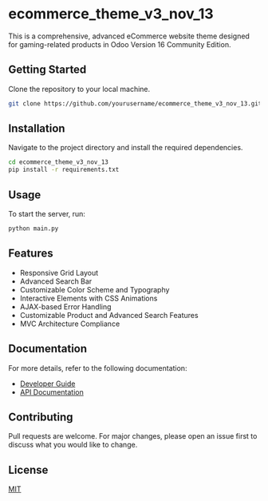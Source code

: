 # ecommerce_theme_v3_nov_13

This is a comprehensive, advanced eCommerce website theme designed for gaming-related products in Odoo Version 16 Community Edition.

## Getting Started

Clone the repository to your local machine.

```bash
git clone https://github.com/yourusername/ecommerce_theme_v3_nov_13.git
```

## Installation

Navigate to the project directory and install the required dependencies.

```bash
cd ecommerce_theme_v3_nov_13
pip install -r requirements.txt
```

## Usage

To start the server, run:

```bash
python main.py
```

## Features

- Responsive Grid Layout
- Advanced Search Bar
- Customizable Color Scheme and Typography
- Interactive Elements with CSS Animations
- AJAX-based Error Handling
- Customizable Product and Advanced Search Features
- MVC Architecture Compliance

## Documentation

For more details, refer to the following documentation:

- [Developer Guide](doc/developer_guide.md)
- [API Documentation](doc/api_documentation.md)

## Contributing

Pull requests are welcome. For major changes, please open an issue first to discuss what you would like to change.

## License

[MIT](https://choosealicense.com/licenses/mit/)